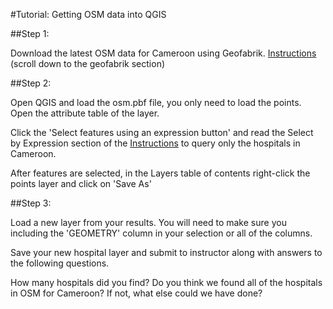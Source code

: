 #Tutorial: Getting OSM data into QGIS

##Step 1:

Download the latest OSM data for Cameroon using Geofabrik. [Instructions](https://github.com/d3netxer/virtual-mapgive-course/blob/master/downloading-osm-data.md) (scroll down to the geofabrik section)

##Step 2:

Open QGIS and load the osm.pbf file, you only need to load the points. Open the attribute table of the layer. 

Click the 'Select features using an expression button' and read the Select by Expression section of the 
[Instructions](https://github.com/d3netxer/virtual-mapgive-course/blob/master/qgis-querying.md) to query only the hospitals in Cameroon.

After features are selected, in the Layers table of contents right-click the points layer and click on 'Save As'




##Step 3:

Load a new layer from your results. You will need to make sure you including the 'GEOMETRY' column in your selection or all of the columns. 

Save your new hospital layer and submit to instructor along with answers to the following questions.

How many hospitals did you find? Do you think we found all of the hospitals in OSM for Cameroon? If not, what else could we have done?

